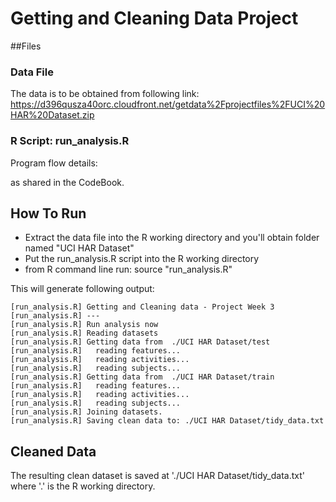 # Getting and Cleaning Data Project

##Files

### Data File

The data is to be obtained from following link:
https://d396qusza40orc.cloudfront.net/getdata%2Fprojectfiles%2FUCI%20HAR%20Dataset.zip 

### R Script: run_analysis.R

Program flow details: 

as shared in the CodeBook.


## How To Run

- Extract the data file into the R working directory and you'll obtain folder named "UCI HAR Dataset"
- Put the run_analysis.R script into the R working directory
- from R command line run: source "run_analysis.R" 

This will generate following output:

```
[run_analysis.R] Getting and Cleaning data - Project Week 3 
[run_analysis.R] --- 
[run_analysis.R] Run analysis now 
[run_analysis.R] Reading datasets 
[run_analysis.R] Getting data from  ./UCI HAR Dataset/test 
[run_analysis.R]   reading features... 
[run_analysis.R]   reading activities... 
[run_analysis.R]   reading subjects... 
[run_analysis.R] Getting data from  ./UCI HAR Dataset/train 
[run_analysis.R]   reading features... 
[run_analysis.R]   reading activities... 
[run_analysis.R]   reading subjects... 
[run_analysis.R] Joining datasets. 
[run_analysis.R] Saving clean data to: ./UCI HAR Dataset/tidy_data.txt 
```

## Cleaned Data

The resulting clean dataset is saved at './UCI HAR Dataset/tidy_data.txt' where '.' is the R working directory.
